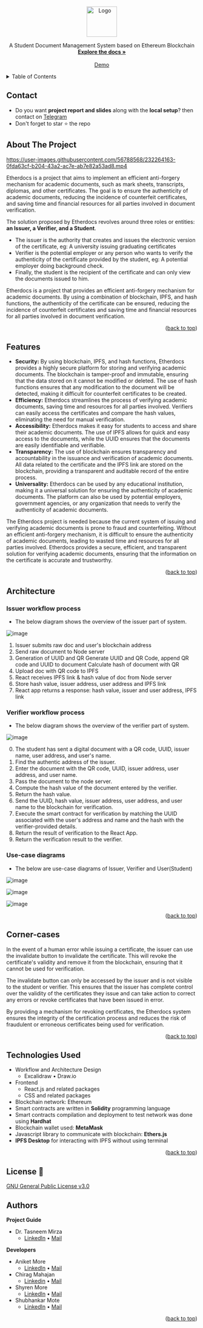 <a name="readme-top"></a>


<!-- PROJECT LOGO -->
<br />
<div align="center">
  <a href="https://github.com/DevelopersLeague/EtherDocs/blob/main/Readme.md">
    <img src="https://user-images.githubusercontent.com/56788568/231415603-6ba5f1a4-8332-4e4b-8e33-b314fdbb6b71.png" alt="Logo" width="" height="80">
  </a>


  <p align="center">
    A Student Document Management System based on Ethereum Blockchain
    <br />
    <a href="https://github.com/DevelopersLeague/EtherDocs/blob/main/Readme.md"><strong>Explore the docs »</strong></a>
    <br />
    <br />
    <a href="https://youtu.be/B_44aJ9hh6U" target="_blank"> Demo </a>
    
  </p>
</div>



<!-- TABLE OF CONTENTS -->
<details>
  <summary>Table of Contents</summary>
  <ol>
    <li><a href="#about-the-project">About the project</a></li>
    <li><a href="#features">Features</a></li>
    <li>
      <a href="#architecture">Architecture</a>
      <ul>
        <li><a href="#issuer-workflow-process">Issuer workflow process</a></li>
        <li><a href="#verifier-workflow-process">Verifier workflow process</a></li>
        <li><a href="#use-case-diagrams">Use-case diagrams</a></li>
      </ul>
    </li>
    <li><a href="#technologies-used">Technologies used</a></li>
    <li><a href="#local-setup">Local Setup</a></li>
    <li><a href="#authors">Authors</a></li>
    <li><a href="#contact">Contact</a></li>
  </ol>
</details>

## Contact

- Do you want **project report and slides** along with the **local setup**? then contact on [Telegram](https://telegram.me/ShyrenMore)
- Don't forget to star ⭐ the repo

<!-- ABOUT THE PROJECT -->
## About The Project

<p align="center">


https://user-images.githubusercontent.com/56788568/232264163-0fda63cf-b204-43a2-ac7e-ab7e82a53ad8.mp4


</p> 


Etherdocs is a project that aims to implement an efficient anti-forgery mechanism for academic documents, such as mark sheets, transcripts, diplomas, and other certificates. The goal is to ensure the authenticity of academic documents, reducing the incidence of counterfeit certificates, and saving time and financial resources for all parties involved in document verification.

The solution proposed by Etherdocs revolves around three roles or entities: **an Issuer, a Verifier, and a Student**. 
* The issuer is the authority that creates and issues the electronic version of the certificate, eg: A university issuing graduating certificates
* Verifier is the potential employer or any person who wants to verify the authenticity of the certificate provided by the student, eg: A potential employer doing background check. 
* Finally, the student is the recipient of the certificate and can only view the documents issued to him.

 Etherdocs is a project that provides an efficient anti-forgery mechanism for academic documents. By using a combination of blockchain, IPFS, and hash functions, the authenticity of the certificate can be ensured, reducing the incidence of counterfeit certificates and saving time and financial resources for all parties involved in document verification.
 
<p align="right">(<a href="#readme-top">back to top</a>)</p>

## Features

- **Security:** By using blockchain, IPFS, and hash functions, Etherdocs provides a highly secure platform for storing and verifying academic documents. The blockchain is tamper-proof and immutable, ensuring that the data stored on it cannot be modified or deleted. The use of hash functions ensures that any modification to the document will be detected, making it difficult for counterfeit certificates to be created.
- **Efficiency:** Etherdocs streamlines the process of verifying academic documents, saving time and resources for all parties involved. Verifiers can easily access the certificates and compare the hash values, eliminating the need for manual verification.
- **Accessibility:** Etherdocs makes it easy for students to access and share their academic documents. The use of IPFS allows for quick and easy access to the documents, while the UUID ensures that the documents are easily identifiable and verifiable.
- **Transparency:** The use of blockchain ensures transparency and accountability in the issuance and verification of academic documents. All data related to the certificate and the IPFS link are stored on the blockchain, providing a transparent and auditable record of the entire process.
- **Universality:** Etherdocs can be used by any educational institution, making it a universal solution for ensuring the authenticity of academic documents. The platform can also be used by potential employers, government agencies, or any organization that needs to verify the authenticity of academic documents.

The Etherdocs project is needed because the current system of issuing and verifying academic documents is prone to fraud and counterfeiting. Without an efficient anti-forgery mechanism, it is difficult to ensure the authenticity of academic documents, leading to wasted time and resources for all parties involved. Etherdocs provides a secure, efficient, and transparent solution for verifying academic documents, ensuring that the information on the certificate is accurate and trustworthy.

<p align="right">(<a href="#readme-top">back to top</a>)</p>

## Architecture 


### Issuer workflow process

- The below diagram shows the overview of the issuer part of system.

![image](https://user-images.githubusercontent.com/56788568/231941576-ab87de05-b081-42b0-b569-f5e615c6947a.png)

1. Issuer submits raw doc  and user's blockchain address
2. Send raw document to Node server 
3. Generation of UUID and QR
Generate UUID and QR Code, append QR code and UUID to document
 Calculate hash of document with QR
4. Upload doc with QR code to IPFS
5. React receives IPFS link & hash value of doc from Node server
6. Store hash value, issuer address, user address and IPFS link
7. React app returns a response: hash value, issuer and user address, IPFS link

### Verifier workflow process

- The below diagram shows the overview of the verifier part of system.

![image](https://user-images.githubusercontent.com/56788568/231941877-eb61e3ad-06c7-4e1c-8652-ae37590accf2.png)

0. The student has sent a digital document with a QR code, UUID, issuer name, user address, and user's name.
1. Find the authentic address of the issuer.
2. Enter the document with the QR code, UUID, issuer address, user address, and user name.
3. Pass the document to the node server.
4. Compute the hash value of the document entered by the verifier.
5. Return the hash value.
6. Send the UUID, hash value, issuer address, user address, and user name to the blockchain for verification.
7. Execute the smart contract for verification by matching the UUID associated with the user's address and name and the hash with the verifier-provided details.
8. Return the result of verification to the React App.
9. Return the verification result to the verifier.

### Use-case diagrams

- The below are use-case diagrams of Issuer, Verifier and User(Student)

![image](https://user-images.githubusercontent.com/56788568/231942409-48843d21-7ffe-436b-91b2-350b8588f00b.png)

![image](https://user-images.githubusercontent.com/56788568/231942481-18024564-9c8a-4de5-81c1-3bf7f18d2cf3.png)

![image](https://user-images.githubusercontent.com/56788568/231942572-55d21117-059a-4aa0-b506-4cd6f67ce25d.png)

<p align="right">(<a href="#readme-top">back to top</a>)</p>

## Corner-cases

In the event of a human error while issuing a certificate, the issuer can use the invalidate button to invalidate the certificate. This will revoke the certificate's validity and remove it from the blockchain, ensuring that it cannot be used for verification.

The invalidate button can only be accessed by the issuer and is not visible to the student or verifier. This ensures that the issuer has complete control over the validity of the certificates they issue and can take action to correct any errors or revoke certificates that have been issued in error.

By providing a mechanism for revoking certificates, the Etherdocs system ensures the integrity of the certification process and reduces the risk of fraudulent or erroneous certificates being used for verification.

<p align="right">(<a href="#readme-top">back to top</a>)</p>

## Technologies Used

- Workflow and Architecture Design
  - Excalidraw • Draw.io
- Frontend
  - React.js and related packages
  - CSS and related packages
- Blockchain network: Ethereum
- Smart contracts are written in **Solidity** programming language
- Smart contracts compilation and deployment to test network was done using **Hardhat**
- Blockchain wallet used: **MetaMask** 
- Javascript library to communicate with blockchain: **Ethers.js**
- **IPFS Desktop** for interacting with IPFS without using terminal

<p align="right">(<a href="#readme-top">back to top</a>)</p>


## License 📜

[GNU General Public License v3.0](/LICENSE)

## Authors

**Project Guide**

- Dr. Tasneem Mirza
  - [LinkedIn](https://www.linkedin.com/in/tasneem-mirza-91513338/) • [Mail](mailto:tmm1207@gmail.com)

**Developers**

- Aniket More
    - [LinkedIn](https://www.linkedin.com/in/aniket-more-2b97571b1/) • [Mail](mailto:aniketavinashmore33@gmail.com) 
- Chirag Mahajan
    - [Linkedin](https://www.linkedin.com/in/chirag-mahajan-b09144137/) • [Mail](mailto:chiragmahajan3101@gmail.com)
- Shyren More
    - [LinkedIn](https://www.linkedin.com/in/shyrenmore/) • [Mail](mailto:shyren.more30@gmail.com)
- Shubhankar Mote
    - [LinkedIn](https://www.linkedin.com/in/shubhankarmote/) • [Mail](mailto:shubhu.mote@gmail.com)
    
<p align="right">(<a href="#readme-top">back to top</a>)</p>
